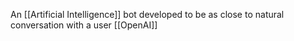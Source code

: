 An [[Artificial Intelligence]] bot developed to be as close to natural conversation with a user [[OpenAI]]